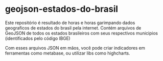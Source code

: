 # geojson-estados-do-brasil

Este repositório é resultado de horas e horas garimpando dados geograficos de estados do brasil pela internet. Contém arquivos de GeoJSON de todos os estados brasileiros com seus respectivos municipios (identificados pelo código IBGE)

Com esses arquivos JSON em mãos, você pode criar indicadores em ferramentas como metabase, ou utilizar libs como highcharts.
